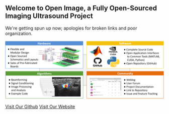 ## Welcome to Open Image, a Fully Open-Sourced Imaging Ultrasound Project

We're getting spun up now; apologies for broken links and poor organization.

![alt text](img/OpenImage.png "Open Image Concept")

[Visit Our Github](https://github.com/open-ultrasound)
[Visit Our Website](https://www.open-image.org/)

